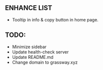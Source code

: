## ENHANCE LIST
- Tooltip in info & copy button in home page.

## TODO:
- Minimize sidebar
- Update health-check server
- Update README.md
- Change domain to grassway.xyz
